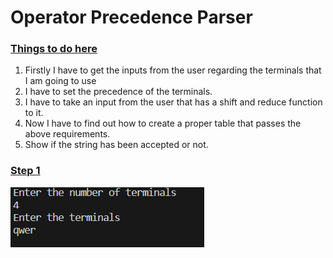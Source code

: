 # Operator Precedence Parser
### <u>Things to do here</u>

1. Firstly I have to get the inputs from the user regarding the terminals that I am going to use
2. I have to set the precedence of the terminals.
3. I have to take an input from the user that has a shift and reduce function to it.
4. Now I have to find out how to create a proper table that passes the above requirements.
5. Show if the string has been accepted or not.

### <u>Step 1</u>
<img src="./pics/Screenshot 2023-12-19 005540.png" alt="Step1Image" />

